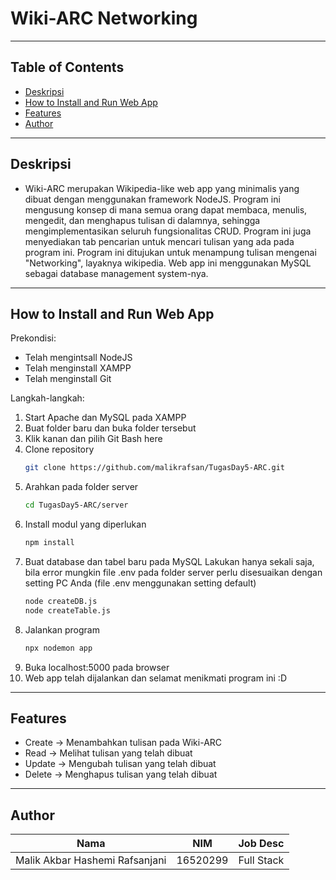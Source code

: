 # Wiki-ARC Networking
---
## Table of Contents
- [Deskripsi](#deskripsi)
- [How to Install and Run Web App](#how-to-install-and-run-web-app)
- [Features](#features)
- [Author](#author)
---
## Deskripsi
- Wiki-ARC merupakan Wikipedia-like web app yang minimalis yang dibuat dengan menggunakan framework NodeJS. Program ini mengusung konsep di mana semua orang dapat membaca, menulis, mengedit, dan menghapus tulisan di dalamnya, sehingga mengimplementasikan seluruh fungsionalitas CRUD. Program ini juga menyediakan tab pencarian untuk mencari tulisan yang ada pada program ini. Program ini ditujukan untuk menampung tulisan mengenai "Networking", layaknya wikipedia. Web app ini menggunakan MySQL sebagai  database management system-nya. 
---
## How to Install and Run Web App
Prekondisi:
  * Telah mengintsall NodeJS
  * Telah menginstall XAMPP
  * Telah menginstall Git

Langkah-langkah:
1. Start Apache dan MySQL pada XAMPP
2. Buat folder baru dan buka folder tersebut
3. Klik kanan dan pilih Git Bash here
4. Clone repository
    ```bash
    git clone https://github.com/malikrafsan/TugasDay5-ARC.git
    ```
5. Arahkan pada folder server
    ```bash
    cd TugasDay5-ARC/server
    ```
6. Install modul yang diperlukan
    ```bash
    npm install
    ```
7. Buat database dan tabel baru pada MySQL
Lakukan hanya sekali saja, bila error mungkin file .env pada folder server perlu disesuaikan dengan setting PC Anda
(file .env menggunakan setting default)
    ```bash
    node createDB.js
    node createTable.js
    ```
8. Jalankan program
    ```bash
    npx nodemon app
    ```
9. Buka localhost:5000 pada browser
10. Web app telah dijalankan dan selamat menikmati program ini :D
---
## Features
  * Create -> Menambahkan tulisan pada Wiki-ARC
  * Read -> Melihat tulisan yang telah dibuat
  * Update -> Mengubah tulisan yang telah dibuat
  * Delete -> Menghapus tulisan yang telah dibuat
---
## Author
| Nama               | NIM     | Job Desc  |
|--------------------|---------|-----------|
| Malik Akbar Hashemi Rafsanjani | 16520299 | Full Stack |
